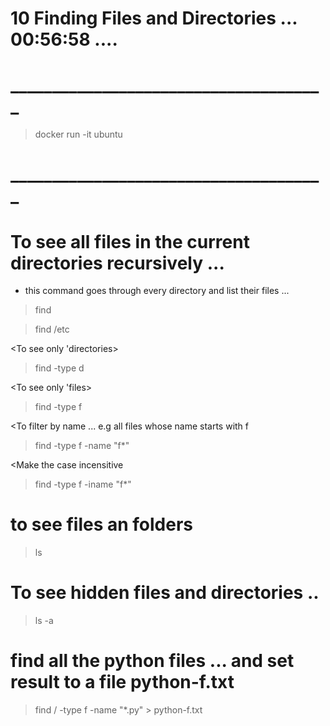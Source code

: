 # 10 Finding Files and Directories  ...  00:56:58    ....
# ______________________________________
> docker run -it ubuntu
# ______________________________________



# To see all files in the current directories recursively ...

- this command goes through  every directory and list their files ...

> find

<We can supply a path if we wish to look somewhere else > 

> find /etc

<To see only 'directories>

> find -type d

<To see only 'files>

> find -type f

<To filter by name ... e.g all files whose name starts with f 

> find -type f -name "f*"

<Make the case incensitive

> find -type f -iname "f*"





# to see files an folders 

> ls 

# To see hidden files and directories ..

> ls -a 






# find all the python files ... and set result to a file python-f.txt 


> find / -type f -name "*.py" > python-f.txt